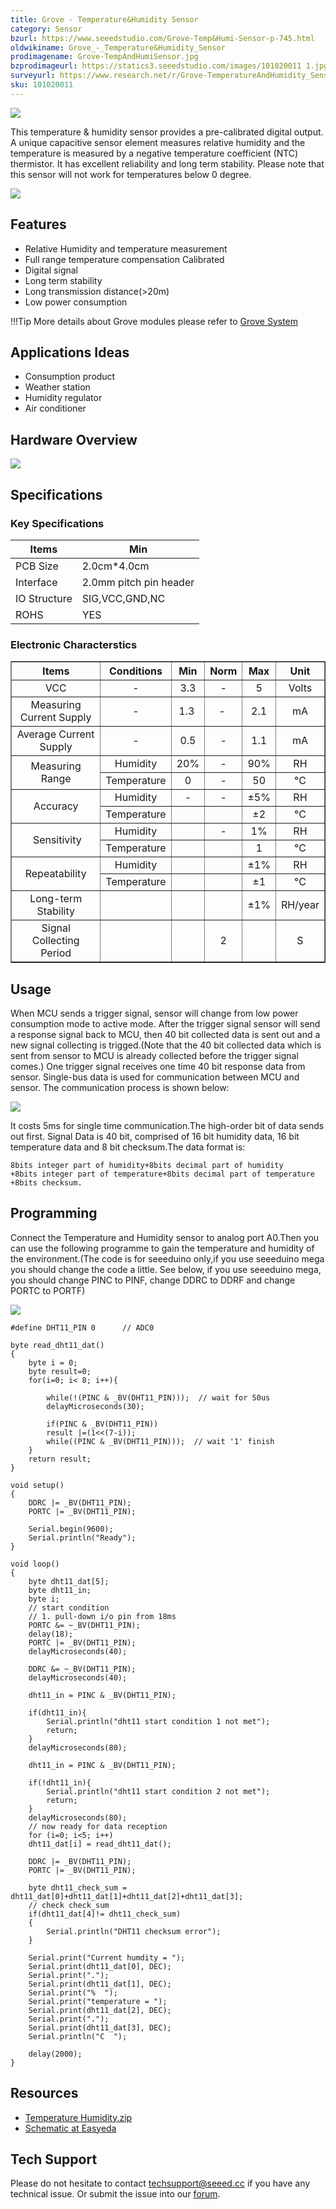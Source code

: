 ```yaml
---
title: Grove - Temperature&Humidity Sensor
category: Sensor
bzurl: https://www.seeedstudio.com/Grove-Temp&Humi-Sensor-p-745.html
oldwikiname: Grove_-_Temperature&Humidity_Sensor
prodimagename: Grove-TempAndHumiSensor.jpg
bzprodimageurl: https://statics3.seeedstudio.com/images/101020011 1.jpg
surveyurl: https://www.research.net/r/Grove-TemperatureAndHumidity_Sensor
sku: 101020011
---
```


![](https://raw.githubusercontent.com/SeeedDocument/Grove-TemperatureAndHumidity_Sensor/master/img/Grove-TempAndHumiSensor.jpg)

This temperature & humidity sensor provides a pre-calibrated digital output. A unique capacitive sensor element measures relative humidity and the temperature is measured by a negative temperature coefficient (NTC) thermistor. It has excellent reliability and long term stability. Please note that this sensor will not work for temperatures below 0 degree.

[![](https://raw.githubusercontent.com/SeeedDocument/common/master/Get_One_Now_Banner.png)](https://www.seeedstudio.com/Grove-Temp%26Humi-Sensor-p-745.html)



Features
--------

-   Relative Humidity and temperature measurement
-   Full range temperature compensation Calibrated
-   Digital signal
-   Long term stability
-   Long transmission distance(>20m)
-   Low power consumption

!!!Tip
    More details about Grove modules please refer to [Grove System](http://wiki.seeed.cc/Grove_System/)

Applications Ideas
------------------

-   Consumption product
-   Weather station
-   Humidity regulator
-   Air conditioner

Hardware Overview
-----------------

![](https://raw.githubusercontent.com/SeeedDocument/Grove-TemperatureAndHumidity_Sensor/master/img/Temp_Humi_sch.jpg)

Specifications
--------------

### Key Specifications

| Items        |   Min                  |
|--------------|------------------------|
| PCB Size     | 2.0cm*4.0cm            |
| Interface    | 2.0mm pitch pin header |
| IO Structure | SIG,VCC,GND,NC         |
| ROHS         | YES                    |

### Electronic Characterstics

<table border="1">
<tr>
<th>
Items
</th>
<th>
Conditions
</th>
<th>
Min
</th>
<th>
Norm
</th>
<th>
Max
</th>
<th>
Unit
</th>
</tr>
<tr align="center">
<td>
VCC
</td>
<td>
-
</td>
<td>
3.3
</td>
<td>
-
</td>
<td>
5
</td>
<td>
Volts
</td>
</tr>
<tr align="center">
<td>
Measuring Current Supply
</td>
<td>
-
</td>
<td>
1.3 
</td>
<td>
- 
</td>
<td>
2.1
</td>
<td>
mA
</td>
</tr>
<tr align="center">
<td>
Average Current Supply
</td>
<td>
-
</td>
<td>
0.5
</td>
<td>
-
</td>
<td>
1.1
</td>
<td>
mA
</td>
</tr>
<tr align="center">
<td rowspan="2">
Measuring Range
</td>
<td>
Humidity
</td>
<td>
20%
</td>
<td>
-
</td>
<td>
90%
</td>
<td>
RH
</td>
</tr>
<tr align="center">
<td>
Temperature
</td>
<td>
0
</td>
<td>
-
</td>
<td>
50
</td>
<td>
°C
</td>
</tr>
<tr align="center">
<td rowspan="2">
Accuracy
</td>
<td>
Humidity
</td>
<td>
-
</td>
<td>
-
</td>
<td>
±5%
</td>
<td>
RH
</td>
</tr>
<tr align="center">
<td>
Temperature
</td>
<td>
</td>
<td>
</td>
<td>
±2
</td>
<td>
°C
</td>
</tr>
<tr align="center">
<td rowspan="2">
 Sensitivity
</td>
<td>
Humidity
</td>
<td>
</td>
<td>
-
</td>
<td>
1%
</td>
<td>
RH
</td>
</tr>
<tr align="center">
<td>
Temperature
</td>
<td>
</td>
<td>
</td>
<td>
1
</td>
<td>
°C
</td>
</tr>
<tr align="center">
<td rowspan="2">
Repeatability
</td>
<td>
Humidity
</td>
<td>
</td>
<td>
</td>
<td>
±1%
</td>
<td>
RH
</td>
</tr>
<tr align="center">
<td>
Temperature
</td>
<td>
</td>
<td>
</td>
<td>
±1
</td>
<td>
°C
</td>
</tr>
<tr align="center">
<td>
Long-term Stability
</td>
<td>
</td>
<td>
</td>
<td>
</td>
<td>
±1%
</td>
<td>
RH/year
</td>
</tr>
<tr align="center">
<td>
Signal Collecting Period
</td>
<td>
</td>
<td>
</td>
<td>
2
</td>
<td>
</td>
<td>
S
</td>
</tr>
</table>

Usage
-----

When MCU sends a trigger signal, sensor will change from low power consumption mode to active mode. After the trigger signal sensor will send a response signal back to MCU, then 40 bit collected data is sent out and a new signal collecting is trigged.(Note that the 40 bit collected data which is sent from sensor to MCU is already collected before the trigger signal comes.) One trigger signal receives one time 40 bit response data from sensor. Single-bus data is used for communication between MCU and sensor.
The communication process is shown below:

![](https://raw.githubusercontent.com/SeeedDocument/Grove-TemperatureAndHumidity_Sensor/master/img/Twig-Temperature_Humidity.jpg)

It costs 5ms for single time communication.The high-order bit of data sends out first. Signal Data is 40 bit, comprised of 16 bit humidity data, 16 bit temperature data and 8 bit checksum.The data format is:

    8bits integer part of humidity+8bits decimal part of humidity
    +8bits integer part of temperature+8bits decimal part of temperature
    +8bits checksum.

Programming
-----------

Connect the Temperature and Humidity sensor to analog port A0.Then you can use the following programme to gain the temperature and humidity of the environment.(The code is for seeeduino only,if you use seeeduino mega you should change the code a little. See below, if you use seeeduino mega, you should change PINC to PINF, change DDRC to DDRF and change PORTC to PORTF)

![](https://raw.githubusercontent.com/SeeedDocument/Grove-TemperatureAndHumidity_Sensor/master/img/Temperature_Sensor.jpg)

```
#define DHT11_PIN 0      // ADC0

byte read_dht11_dat()
{
    byte i = 0;
    byte result=0;
    for(i=0; i< 8; i++){

        while(!(PINC & _BV(DHT11_PIN)));  // wait for 50us
        delayMicroseconds(30);

        if(PINC & _BV(DHT11_PIN))
        result |=(1<<(7-i));
        while((PINC & _BV(DHT11_PIN)));  // wait '1' finish
    }
    return result;
}

void setup()
{
    DDRC |= _BV(DHT11_PIN);
    PORTC |= _BV(DHT11_PIN);

    Serial.begin(9600);
    Serial.println("Ready");
}

void loop()
{
    byte dht11_dat[5];
    byte dht11_in;
    byte i;
    // start condition
    // 1. pull-down i/o pin from 18ms
    PORTC &= ~_BV(DHT11_PIN);
    delay(18);
    PORTC |= _BV(DHT11_PIN);
    delayMicroseconds(40);

    DDRC &= ~_BV(DHT11_PIN);
    delayMicroseconds(40);

    dht11_in = PINC & _BV(DHT11_PIN);

    if(dht11_in){
        Serial.println("dht11 start condition 1 not met");
        return;
    }
    delayMicroseconds(80);

    dht11_in = PINC & _BV(DHT11_PIN);

    if(!dht11_in){
        Serial.println("dht11 start condition 2 not met");
        return;
    }
    delayMicroseconds(80);
    // now ready for data reception
    for (i=0; i<5; i++)
    dht11_dat[i] = read_dht11_dat();

    DDRC |= _BV(DHT11_PIN);
    PORTC |= _BV(DHT11_PIN);

    byte dht11_check_sum = dht11_dat[0]+dht11_dat[1]+dht11_dat[2]+dht11_dat[3];
    // check check_sum
    if(dht11_dat[4]!= dht11_check_sum)
    {
        Serial.println("DHT11 checksum error");
    }

    Serial.print("Current humdity = ");
    Serial.print(dht11_dat[0], DEC);
    Serial.print(".");
    Serial.print(dht11_dat[1], DEC);
    Serial.print("%  ");
    Serial.print("temperature = ");
    Serial.print(dht11_dat[2], DEC);
    Serial.print(".");
    Serial.print(dht11_dat[3], DEC);
    Serial.println("C  ");

    delay(2000);
}
```

Resources
---------

- [Temperature Humidity.zip](https://raw.githubusercontent.com/SeeedDocument/Grove-TemperatureAndHumidity_Sensor/master/res/Temperature_Humidity.zip)
- [Schematic at Easyeda](https://easyeda.com/Seeed/Grove_TemperatureHumidity_Sensor_v1_2-d24e88017bba4040907d4cee6c7edd74)

<!-- This Markdown file was created from http://www.seeedstudio.com/wiki/Grove_-_Temperature&Humidity_Sensor -->

## Tech Support
Please do not hesitate to contact [techsupport@seeed.cc](techsupport@seeed.cc) if you have any technical issue. Or submit the issue into our [forum](http://seeedstudio.com/forum/). 